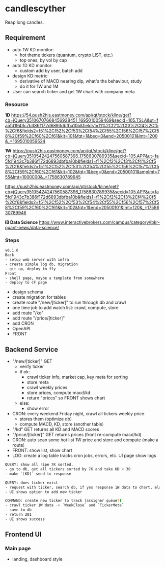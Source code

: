 # candlescyther

Reap long candles.

## Requirement

- auto 1W KD monitor:
  - hot theme tickers (quantum, crypto LIST, etc.)
  - top ones, by vol by cap
- auto 1D KD monitor:
  - custom add by user, batch add
- design KD metric:
  - derivative of MACD nearing dip, what's the behaviour, study
  - do it for 1W and 1M
- User can search ticker and get 1W chart with company meta

### Resource

**1D**
<https://54.push2his.eastmoney.com/api/qt/stock/kline/get?cb=jQuery35106707668456928451_1695010059469&secid=105.TSLA&ut=fa5fd1943c7b386f172d6893dbfba10b&fields1=f1%2Cf2%2Cf3%2Cf4%2Cf5%2Cf6&fields2=f51%2Cf52%2Cf53%2Cf54%2Cf55%2Cf56%2Cf57%2Cf58%2Cf59%2Cf60%2Cf61&klt=101&fqt=1&beg=0&end=20500101&lmt=1200&_=1695010059524>

**1W**
<https://push2his.eastmoney.com/api/qt/stock/kline/get?cb=jQuery35105424247560587396_1758630789935&secid=105.APP&ut=fa5fd1943c7b386f172d6893dbfba10b&fields1=f1%2Cf2%2Cf3%2Cf4%2Cf5%2Cf6&fields2=f51%2Cf52%2Cf53%2Cf54%2Cf55%2Cf56%2Cf57%2Cf58%2Cf59%2Cf60%2Cf61&klt=102&fqt=1&beg=0&end=20500101&smplmt=755&lmt=1000000&_=1758630789945>

<https://push2his.eastmoney.com/api/qt/stock/kline/get?cb=jQuery35105424247560587396_1758630789935&secid=105.APP&ut=fa5fd1943c7b386f172d6893dbfba10b&fields1=f1%2Cf2%2Cf3%2Cf4%2Cf5%2Cf6&fields2=f51%2Cf52%2Cf53%2Cf54%2Cf55%2Cf56%2Cf57%2Cf58%2Cf59%2Cf60%2Cf61&klt=102&fqt=1&end=20500101&lmt=120&_=1758630789946>

**IB Data Science**
<https://www.interactivebrokers.com/campus/category/ibkr-quant-news/data-science/>

### Steps

```sh
v0.1.0
Back
- setup web server with infra
- create simple log db, migration
- git up, deploy to fly
Front
- shell page, maybe a template from somewhere
- deploy to CF page
```

- design schema
- create migration for tables
- create route "/new/[ticker]" to run through db and crawl
- one time job to add watch list: crawl, compute, store
- add route "/kd"
- add route "/price/[ticker]"
- add CRON
- OpenAPI
- FRONT

## Backend Service

- "/new/[ticker]" GET
  - verify ticker
  - if ok:
    - crawl ticker info, market cap, key meta for sorting
    - store meta
    - crawl weekly prices
    - store prices, compute macd/kd
    - return "prices" so FRONT shows chart
  - else:
    - show error
- CRON: every weekend Friday night, crawl all tickers weekly price
  - stores them (optimize db)
  - compute MACD, KD, store (another table)
- "/kd" GET returns all KD and MACD scores
- "/price/[ticker]" GET returns prices (front re-compute macd/kd)
- CRON: auto scan some hot list 1W price and store and compute (make a route)
- FRONT: show list, show chart
- LOG: create a log table tracks cron jobs, errors, etc. UI page show logs

```sh
QUERY: show all ripe 7K sorted.
- go to db, get all tickers sorted by 7K and take KD < 30
- make `[KD]` send to response

QUERY: does ticker exist
- request with ticker, search db, if yes response 1W data to chart, else return no,
- UI shows option to add new ticker

COMMAND: create new ticker to track (assigner queue?)
- crawl ticker 1W data -> `WeekClose` and `TickerMeta`
- save to db
- return 201
- UI shows success
```

## Frontend UI

### Main page

- landing, dashboard style
